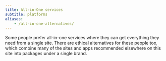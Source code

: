 ```yaml
---
title: All-in-One services
subtitle: platforms
aliases:
    - /all-in-one-alternatives/
---
```


Some people prefer all-in-one services where they can get everything they need from a single site. There are ethical alternatives for these people too, which combine many of the sites and apps recommended elsewhere on this site into packages under a single brand.
